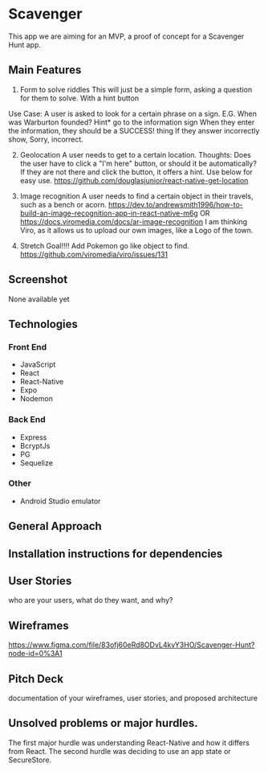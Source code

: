# Scavenger
This app we are aiming for an MVP, a proof of concept for a Scavenger Hunt app.

## Main Features
1. Form to solve riddles
This will just be a simple form, asking a question for them to solve.
With a hint button

Use Case:
A user is asked to look for a certain phrase on a sign.
E.G. When was Warburton founded?
Hint* go to the information sign
When they enter the information, they should be a SUCCESS! thing
If they answer incorrectly show, Sorry, incorrect.

2. Geolocation
A user needs to get to a certain location.
Thoughts: Does the user have to click a "I'm here" button, or should it be automatically?
If they are not there and click the button, it offers a hint.
Use below for easy use.
https://github.com/douglasjunior/react-native-get-location

3. Image recognition
A user needs to find a certain object in their travels, such as a bench or acorn.
https://dev.to/andrewsmith1996/how-to-build-an-image-recognition-app-in-react-native-m6g
OR
https://docs.viromedia.com/docs/ar-image-recognition
I am thinking Viro, as it allows us to upload our own images, like a Logo of the town.

4. Stretch Goal!!!! Add Pokemon go like object to find.
https://github.com/viromedia/viro/issues/131

## Screenshot
None available yet

## Technologies
### Front End
* JavaScript
* React
* React-Native
* Expo
* Nodemon

### Back End
* Express
* BcryptJs
* PG
* Sequelize

### Other
* Android Studio emulator


## General Approach

## Installation instructions for dependencies

## User Stories
who are your users, what do they want, and why?

## Wireframes
https://www.figma.com/file/83ofj60eRd8ODvL4kvY3HO/Scavenger-Hunt?node-id=0%3A1

## Pitch Deck
documentation of your wireframes, user stories, and proposed architecture

## Unsolved problems or major hurdles.

The first major hurdle was understanding React-Native and how it differs from React.
The second hurdle was deciding to use an app state or SecureStore.
